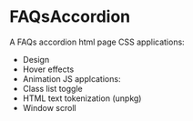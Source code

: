# FAQsAccordion

A FAQs accordion html page
CSS applications:
- Design
- Hover effects
- Animation
JS applcations:
- Class list toggle
- HTML text tokenization (unpkg)
- Window scroll
